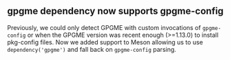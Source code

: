 ## gpgme dependency now supports gpgme-config

Previously, we could only detect GPGME with custom invocations of `gpgme-config` or when the GPGME version was recent enough (>=1.13.0) to install pkg-config files. Now we added support to Meson allowing us to use `dependency('gpgme')` and fall back on `gpgme-config` parsing.
